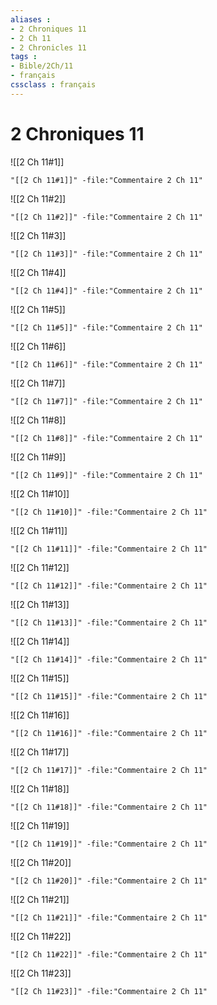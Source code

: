 ```yaml
---
aliases : 
- 2 Chroniques 11
- 2 Ch 11
- 2 Chronicles 11
tags : 
- Bible/2Ch/11
- français
cssclass : français
---
```


# 2 Chroniques 11

![[2 Ch 11#1]]

```query
"[[2 Ch 11#1]]" -file:"Commentaire 2 Ch 11"
```

![[2 Ch 11#2]]

```query
"[[2 Ch 11#2]]" -file:"Commentaire 2 Ch 11"
```

![[2 Ch 11#3]]

```query
"[[2 Ch 11#3]]" -file:"Commentaire 2 Ch 11"
```

![[2 Ch 11#4]]

```query
"[[2 Ch 11#4]]" -file:"Commentaire 2 Ch 11"
```

![[2 Ch 11#5]]

```query
"[[2 Ch 11#5]]" -file:"Commentaire 2 Ch 11"
```

![[2 Ch 11#6]]

```query
"[[2 Ch 11#6]]" -file:"Commentaire 2 Ch 11"
```

![[2 Ch 11#7]]

```query
"[[2 Ch 11#7]]" -file:"Commentaire 2 Ch 11"
```

![[2 Ch 11#8]]

```query
"[[2 Ch 11#8]]" -file:"Commentaire 2 Ch 11"
```

![[2 Ch 11#9]]

```query
"[[2 Ch 11#9]]" -file:"Commentaire 2 Ch 11"
```

![[2 Ch 11#10]]

```query
"[[2 Ch 11#10]]" -file:"Commentaire 2 Ch 11"
```

![[2 Ch 11#11]]

```query
"[[2 Ch 11#11]]" -file:"Commentaire 2 Ch 11"
```

![[2 Ch 11#12]]

```query
"[[2 Ch 11#12]]" -file:"Commentaire 2 Ch 11"
```

![[2 Ch 11#13]]

```query
"[[2 Ch 11#13]]" -file:"Commentaire 2 Ch 11"
```

![[2 Ch 11#14]]

```query
"[[2 Ch 11#14]]" -file:"Commentaire 2 Ch 11"
```

![[2 Ch 11#15]]

```query
"[[2 Ch 11#15]]" -file:"Commentaire 2 Ch 11"
```

![[2 Ch 11#16]]

```query
"[[2 Ch 11#16]]" -file:"Commentaire 2 Ch 11"
```

![[2 Ch 11#17]]

```query
"[[2 Ch 11#17]]" -file:"Commentaire 2 Ch 11"
```

![[2 Ch 11#18]]

```query
"[[2 Ch 11#18]]" -file:"Commentaire 2 Ch 11"
```

![[2 Ch 11#19]]

```query
"[[2 Ch 11#19]]" -file:"Commentaire 2 Ch 11"
```

![[2 Ch 11#20]]

```query
"[[2 Ch 11#20]]" -file:"Commentaire 2 Ch 11"
```

![[2 Ch 11#21]]

```query
"[[2 Ch 11#21]]" -file:"Commentaire 2 Ch 11"
```

![[2 Ch 11#22]]

```query
"[[2 Ch 11#22]]" -file:"Commentaire 2 Ch 11"
```

![[2 Ch 11#23]]

```query
"[[2 Ch 11#23]]" -file:"Commentaire 2 Ch 11"
```

